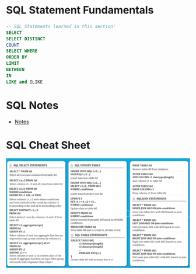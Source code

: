 

# SQL Statement Fundamentals

``` sql
-- SQL Statements learned in this section:
SELECT
SELECT DISTINCT
COUNT
SELECT WHERE
ORDER BY
LIMIT
BETWEEN
IN
LIKE and ILIKE
```


# SQL Notes
- [Notes](notes.md)


# SQL Cheat Sheet
![cheatsheet](cheatsheet.png)